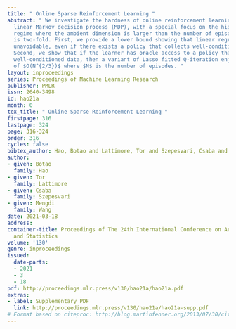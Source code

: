 ```yaml
---
title: " Online Sparse Reinforcement Learning "
abstract: " We investigate the hardness of online reinforcement learning in sparse
  linear Markov decision process (MDP), with a special focus on the high-dimensional
  regime where the ambient dimension is larger than the number of episodes. Our contribution
  is two-fold. First, we provide a lower bound showing that linear regret is generally
  unavoidable, even if there exists a policy that collects well-conditioned data.
  Second, we show that if the learner has oracle access to a policy that collects
  well-conditioned data, then a variant of Lasso fitted Q-iteration enjoys a regret
  of $O(N^{2/3})$ where $N$ is the number of episodes. "
layout: inproceedings
series: Proceedings of Machine Learning Research
publisher: PMLR
issn: 2640-3498
id: hao21a
month: 0
tex_title: " Online Sparse Reinforcement Learning "
firstpage: 316
lastpage: 324
page: 316-324
order: 316
cycles: false
bibtex_author: Hao, Botao and Lattimore, Tor and Szepesvari, Csaba and Wang, Mengdi
author:
- given: Botao
  family: Hao
- given: Tor
  family: Lattimore
- given: Csaba
  family: Szepesvari
- given: Mengdi
  family: Wang
date: 2021-03-18
address:
container-title: Proceedings of The 24th International Conference on Artificial Intelligence
  and Statistics
volume: '130'
genre: inproceedings
issued:
  date-parts:
  - 2021
  - 3
  - 18
pdf: http://proceedings.mlr.press/v130/hao21a/hao21a.pdf
extras:
- label: Supplementary PDF
  link: http://proceedings.mlr.press/v130/hao21a/hao21a-supp.pdf
# Format based on citeproc: http://blog.martinfenner.org/2013/07/30/citeproc-yaml-for-bibliographies/
---
```

